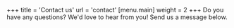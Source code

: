 +++
title = 'Contact us'
url = 'contact'
[menu.main]
    weight = 2
+++
Do you have any questions? We'd love to hear from you! Send us a message below.
